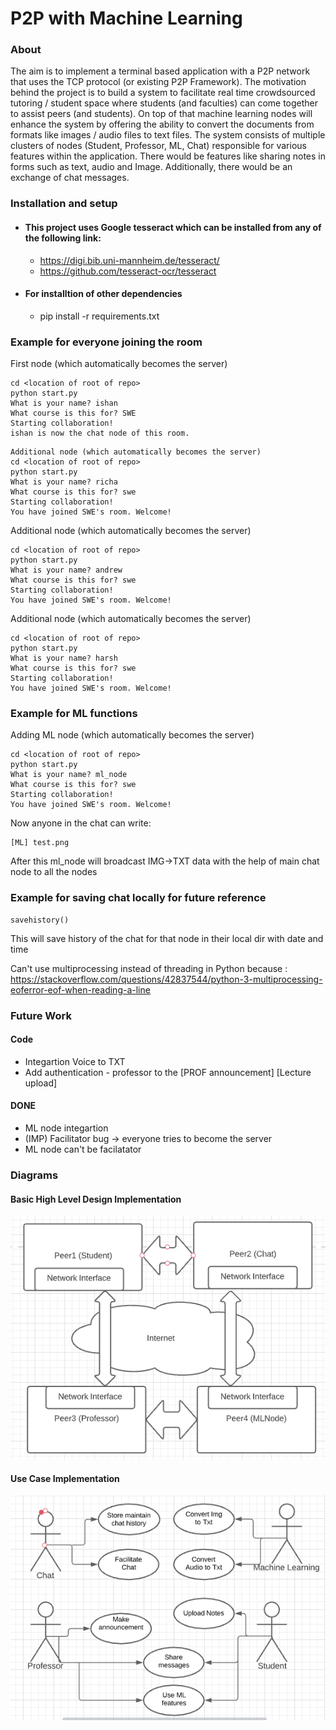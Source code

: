 # P2P with Machine Learning

### About
The aim is to implement a terminal based application with a P2P network that uses the TCP protocol (or existing P2P Framework). The motivation behind the project is to build a system to facilitate real time crowdsourced tutoring / student space where students (and faculties) can come together to assist peers (and students). On top of that machine learning nodes will enhance the system by offering the ability to convert the documents from formats like images / audio files to text files. 
The system consists of multiple clusters of nodes (Student, Professor, ML, Chat) responsible for various features within the application. There would be features like sharing notes in forms such as text, audio and Image. Additionally, there would be an exchange of chat messages.


### Installation and setup 
- #### This project uses Google tesseract which can be installed from any of the following link:
    - https://digi.bib.uni-mannheim.de/tesseract/
    - https://github.com/tesseract-ocr/tesseract

- #### For installtion of other dependencies 
    - pip install -r requirements.txt

### Example for everyone joining the room
First node (which automatically becomes the server)
```
cd <location of root of repo>
python start.py
What is your name? ishan
What course is this for? SWE
Starting collaboration!
ishan is now the chat node of this room.
```

```
Additional node (which automatically becomes the server)
cd <location of root of repo>
python start.py
What is your name? richa
What course is this for? swe
Starting collaboration!
You have joined SWE's room. Welcome!
```

Additional node (which automatically becomes the server)
```
cd <location of root of repo>
python start.py
What is your name? andrew
What course is this for? swe
Starting collaboration!
You have joined SWE's room. Welcome!
```

Additional node (which automatically becomes the server)
```
cd <location of root of repo>
python start.py
What is your name? harsh
What course is this for? swe
Starting collaboration!
You have joined SWE's room. Welcome!
```

### Example for ML functions

Adding ML node (which automatically becomes the server)
```
cd <location of root of repo>
python start.py
What is your name? ml_node
What course is this for? swe
Starting collaboration!
You have joined SWE's room. Welcome!
```

Now anyone in the chat can write:
```
[ML] test.png
```
After this ml_node will broadcast IMG->TXT data with the help of main chat node to all the nodes

### Example for saving chat locally for future reference
```
savehistory()
```
This will save history of the chat for that node in their local dir with date and time


Can't use multiprocessing instead of threading in Python because : https://stackoverflow.com/questions/42837544/python-3-multiprocessing-eoferror-eof-when-reading-a-line


### Future Work

#### Code

- Integartion Voice to TXT
- Add authentication - professor to the [PROF announcement] [Lecture upload]

#### DONE
- ML node integartion
- (IMP) Facilitator bug -> everyone tries to become the server
- ML node can't be facilatator

### Diagrams

#### Basic High Level Design Implementation
![High Level](Diagram/HighLevelDesign.PNG)

#### Use Case Implementation
![Use Case](Diagram/BasicUseCase.PNG)

